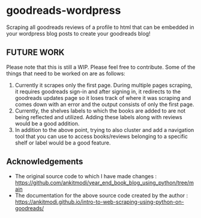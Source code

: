 # goodreads-wordpress
Scraping all goodreads reviews of a profile to html that can be embedded in your wordpress blog posts to create your goodreads blog!

## FUTURE WORK
Please note that this is still a WIP. Please feel free to contribute. Some of the things that need to be worked on are as follows:

1. Currently it scrapes only the first page. During multiple pages scraping, it requires goodreads sign-in and after signing in, it redirects to the goodreads updates page so it loses track of where it was scraping and comes down with an error and the output consists of only the first page.
2. Currently, the shelves labels to which the books are added to are not being reflected and utilized. Adding these labels along with reviews would be a good addition.
3. In addition to the above point, trying to also cluster and add a navigation tool that you can use to access books/reviews belonging to a specific shelf or label would be a good feature.

## Acknowledgements
- The original source code to which I have made changes : https://github.com/ankitmodi/year_end_book_blog_using_python/tree/main
- The documentation for the above source code created by the author : https://ankitmodi.github.io/intro-to-web-scraping-using-python-on-goodreads/

